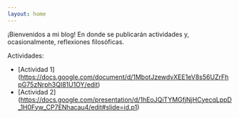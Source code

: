 ```yaml
---
layout: home
---
```


¡Bienvenidos a mi blog! En donde se publicarán actividades y, ocasionalmente, reflexiones filosóficas.


Actividades:

- [Actividad 1] (https://docs.google.com/document/d/1MbotJzewdvXEE1eV8s56UZrFhpG75zNrph3QI81U1OY/edit)
- [Actividad 2] (https://docs.google.com/presentation/d/1hEoJQiTYMGfjNjHCyecqLppD_1H0Fyw_CP7ENhacau4/edit#slide=id.p1)
